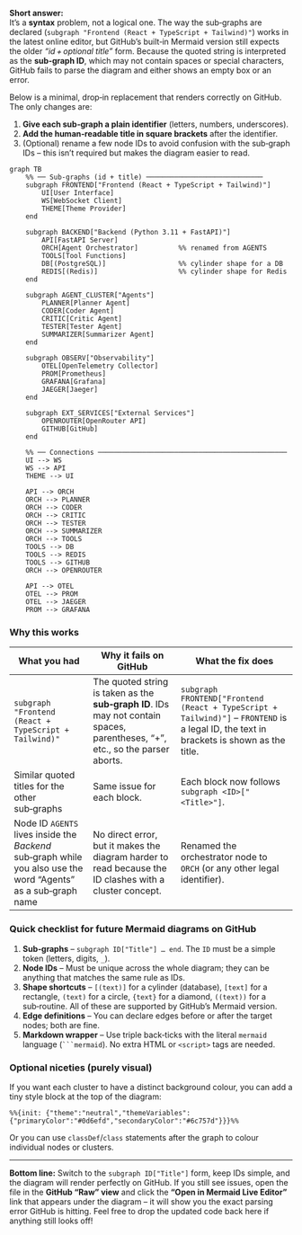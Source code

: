 **Short answer:**  
It’s a **syntax** problem, not a logical one. The way the sub‑graphs are declared (`subgraph "Frontend (React + TypeScript + Tailwind)"`) works in the latest online editor, but GitHub’s built‑in Mermaid version still expects the older *“id + optional title”* form. Because the quoted string is interpreted as the **sub‑graph ID**, which may not contain spaces or special characters, GitHub fails to parse the diagram and either shows an empty box or an error.

Below is a minimal, drop‑in replacement that renders correctly on GitHub. The only changes are:

1. **Give each sub‑graph a plain identifier** (letters, numbers, underscores).  
2. **Add the human‑readable title in square brackets** after the identifier.  
3. (Optional) rename a few node IDs to avoid confusion with the sub‑graph IDs – this isn’t required but makes the diagram easier to read.

```mermaid
graph TB
    %% ── Sub‑graphs (id + title) ─────────────────────────────
    subgraph FRONTEND["Frontend (React + TypeScript + Tailwind)"]
        UI[User Interface]
        WS[WebSocket Client]
        THEME[Theme Provider]
    end

    subgraph BACKEND["Backend (Python 3.11 + FastAPI)"]
        API[FastAPI Server]
        ORCH[Agent Orchestrator]          %% renamed from AGENTS
        TOOLS[Tool Functions]
        DB[(PostgreSQL)]                  %% cylinder shape for a DB
        REDIS[(Redis)]                    %% cylinder shape for Redis
    end

    subgraph AGENT_CLUSTER["Agents"]
        PLANNER[Planner Agent]
        CODER[Coder Agent]
        CRITIC[Critic Agent]
        TESTER[Tester Agent]
        SUMMARIZER[Summarizer Agent]
    end

    subgraph OBSERV["Observability"]
        OTEL[OpenTelemetry Collector]
        PROM[Prometheus]
        GRAFANA[Grafana]
        JAEGER[Jaeger]
    end

    subgraph EXT_SERVICES["External Services"]
        OPENROUTER[OpenRouter API]
        GITHUB[GitHub]
    end

    %% ── Connections ───────────────────────────────────────────────
    UI --> WS
    WS --> API
    THEME --> UI

    API --> ORCH
    ORCH --> PLANNER
    ORCH --> CODER
    ORCH --> CRITIC
    ORCH --> TESTER
    ORCH --> SUMMARIZER
    ORCH --> TOOLS
    TOOLS --> DB
    TOOLS --> REDIS
    TOOLS --> GITHUB
    ORCH --> OPENROUTER

    API --> OTEL
    OTEL --> PROM
    OTEL --> JAEGER
    PROM --> GRAFANA
```

### Why this works

| What you had | Why it fails on GitHub | What the fix does |
|--------------|-----------------------|-------------------|
| `subgraph "Frontend (React + TypeScript + Tailwind)"` | The quoted string is taken as the **sub‑graph ID**. IDs may not contain spaces, parentheses, “+”, etc., so the parser aborts. | `subgraph FRONTEND["Frontend (React + TypeScript + Tailwind)"]` – `FRONTEND` is a legal ID, the text in brackets is shown as the title. |
| Similar quoted titles for the other sub‑graphs | Same issue for each block. | Each block now follows `subgraph <ID>["<Title>"]`. |
| Node ID `AGENTS` lives inside the *Backend* sub‑graph while you also use the word “Agents” as a sub‑graph name | No direct error, but it makes the diagram harder to read because the ID clashes with a cluster concept. | Renamed the orchestrator node to `ORCH` (or any other legal identifier). |

### Quick checklist for future Mermaid diagrams on GitHub

1. **Sub‑graphs** – `subgraph ID["Title"] … end`. The `ID` must be a simple token (letters, digits, `_`).  
2. **Node IDs** – Must be unique across the whole diagram; they can be anything that matches the same rule as IDs.  
3. **Shape shortcuts** – `[(text)]` for a cylinder (database), `[text]` for a rectangle, `(text)` for a circle, `{text}` for a diamond, `((text))` for a sub‑routine. All of these are supported by GitHub’s Mermaid version.  
4. **Edge definitions** – You can declare edges before or after the target nodes; both are fine.  
5. **Markdown wrapper** – Use triple back‑ticks with the literal `mermaid` language (` ```mermaid `). No extra HTML or `<script>` tags are needed.  

### Optional niceties (purely visual)

If you want each cluster to have a distinct background colour, you can add a tiny style block at the top of the diagram:

```mermaid
%%{init: {"theme":"neutral","themeVariables":{"primaryColor":"#0d6efd","secondaryColor":"#6c757d"}}}%%
```

Or you can use `classDef`/`class` statements after the graph to colour individual nodes or clusters.

---

**Bottom line:** Switch to the `subgraph ID["Title"]` form, keep IDs simple, and the diagram will render perfectly on GitHub. If you still see issues, open the file in the **GitHub “Raw” view** and click the **“Open in Mermaid Live Editor”** link that appears under the diagram – it will show you the exact parsing error GitHub is hitting. Feel free to drop the updated code back here if anything still looks off!
